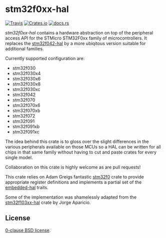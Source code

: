 stm32f0xx-hal
=============
[![Travis](https://img.shields.io/travis/stm32-rs/stm32f0xx-hal.svg)](https://travis-ci.org/stm32-rs/stm32f0xx-hal)
[![Crates.io](https://img.shields.io/crates/v/stm32f0xx-hal.svg)](https://crates.io/crates/stm32f0xx-hal)
[![docs.rs](https://docs.rs/stm32f0xx-hal/badge.svg)](https://docs.rs/stm32f0xx-hal/)

_stm32f0xx-hal_ contains a hardware abstraction on top of the peripheral access
API for the STMicro STM32F0xx family of microcontrollers. It replaces the
[stm32f042-hal][] by a more ubiqitous version suitable for additional families.

Currently supported configuration are:
* stm32f030
* stm32f030x4
* stm32f030x6
* stm32f030x8
* stm32f030xc
* stm32f042
* stm32f070
* stm32f070x6
* stm32f070xb
* stm32f072
* stm32f091
* stm32f091xb
* stm32f091xc

The idea behind this crate is to gloss over the slight differences in the
various peripherals available on those MCUs so a HAL can be written for all
chips in that same family without having to cut and paste crates for every
single model.

Collaboration on this crate is highly welcome as are pull requests!

This crate relies on Adam Greigs fantastic [stm32f0][] crate to provide
appropriate register definitions and implements a partial set of the
[embedded-hal][] traits.

Some of the implementation was shamelessly adapted from the [stm32f103xx-hal][]
crate by Jorge Aparicio.

[stm32f0]: https://crates.io/crates/stm32f0
[stm32f042-hal]: https://github.com/therealprof/stm32f042-hal
[stm32f103xx-hal]: https://github.com/japaric/stm32f103xx-hal
[embedded-hal]: https://github.com/japaric/embedded-hal.git

License
-------

[0-clause BSD license](LICENSE-0BSD.txt).
